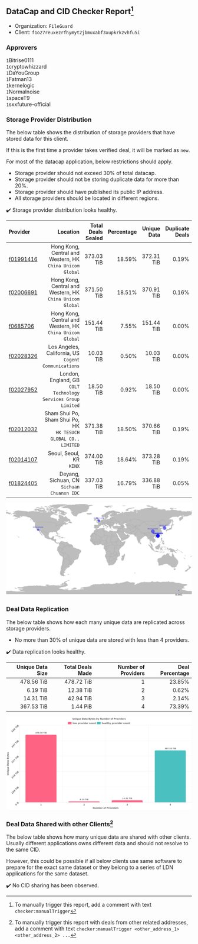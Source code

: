 ## DataCap and CID Checker Report[^1]
 - Organization: `FileGuard`
 - Client: `f1o27reuxezrfhymyt2jbmuxabf3xupkrkzvhfu5i`
### Approvers
`1`Bitrise0111<br/>`1`cryptowhizzard<br/>`1`DaYouGroup<br/>`1`Fatman13<br/>`1`kernelogic<br/>`1`Normalnoise<br/>`1`spaceT9<br/>`1`sxxfuture-official

### Storage Provider Distribution
The below table shows the distribution of storage providers that have stored data for this client.

If this is the first time a provider takes verified deal, it will be marked as `new`.

For most of the datacap application, below restrictions should apply.
 - Storage provider should not exceed 30% of total datacap.
 - Storage provider should not be storing duplicate data for more than 20%.
 - Storage provider should have published its public IP address.
 - All storage providers should be located in different regions.

✔️ Storage provider distribution looks healthy.

| Provider                                              |                                                           Location | Total Deals Sealed | Percentage | Unique Data | Duplicate Deals |
| :---------------------------------------------------- | -----------------------------------------------------------------: | -----------------: | ---------: | ----------: | --------------: |
| [f01991416](https://filfox.info/en/address/f01991416) |       Hong Kong, Central and Western, HK<br/>`China Unicom Global` |         373.03 TiB |     18.59% |  372.31 TiB |           0.19% |
| [f02006691](https://filfox.info/en/address/f02006691) |       Hong Kong, Central and Western, HK<br/>`China Unicom Global` |         371.50 TiB |     18.51% |  370.91 TiB |           0.16% |
| [f0685706](https://filfox.info/en/address/f0685706)   |       Hong Kong, Central and Western, HK<br/>`China Unicom Global` |         151.44 TiB |      7.55% |  151.44 TiB |           0.00% |
| [f02028326](https://filfox.info/en/address/f02028326) |            Los Angeles, California, US<br/>`Cogent Communications` |          10.03 TiB |      0.50% |   10.03 TiB |           0.00% |
| [f02027952](https://filfox.info/en/address/f02027952) |   London, England, GB<br/>`COLT Technology Services Group Limited` |          18.50 TiB |      0.92% |   18.50 TiB |           0.00% |
| [f02012032](https://filfox.info/en/address/f02012032) | Sham Shui Po, Sham Shui Po, HK<br/>`HK TESUCH GLOBAL CO., LIMITED` |         371.38 TiB |     18.50% |  370.66 TiB |           0.19% |
| [f02014107](https://filfox.info/en/address/f02014107) |                                        Seoul, Seoul, KR<br/>`KINX` |         374.00 TiB |     18.64% |  373.28 TiB |           0.19% |
| [f01824405](https://filfox.info/en/address/f01824405) |                      Deyang, Sichuan, CN<br/>`Sichuan Chuanxn IDC` |         337.03 TiB |     16.79% |  336.88 TiB |           0.05% |

<img src="https://raw.githubusercontent.com/data-preservation-programs/filplus-checker-assets/main/filecoin-project/filecoin-plus-large-datasets/issues/1711/1689233969404.png"/>

### Deal Data Replication
The below table shows how each many unique data are replicated across storage providers.

- No more than 30% of unique data are stored with less than 4 providers.

✔️ Data replication looks healthy.

| Unique Data Size | Total Deals Made | Number of Providers | Deal Percentage |
| ---------------: | ---------------: | ------------------: | --------------: |
|       478.56 TiB |       478.72 TiB |                   1 |          23.85% |
|         6.19 TiB |        12.38 TiB |                   2 |           0.62% |
|        14.31 TiB |        42.94 TiB |                   3 |           2.14% |
|       367.53 TiB |         1.44 PiB |                   4 |          73.39% |

<img src="https://raw.githubusercontent.com/data-preservation-programs/filplus-checker-assets/main/filecoin-project/filecoin-plus-large-datasets/issues/1711/1689233970201.png"/>

### Deal Data Shared with other Clients[^3]
The below table shows how many unique data are shared with other clients.
Usually different applications owns different data and should not resolve to the same CID.

However, this could be possible if all below clients use same software to prepare for the exact same dataset or they belong to a series of LDN applications for the same dataset.

✔️ No CID sharing has been observed.

[^1]: To manually trigger this report, add a comment with text `checker:manualTrigger`

[^2]: Deals from those addresses are combined into this report as they are specified with `checker:manualTrigger`

[^3]: To manually trigger this report with deals from other related addresses, add a comment with text `checker:manualTrigger <other_address_1> <other_address_2> ...`
